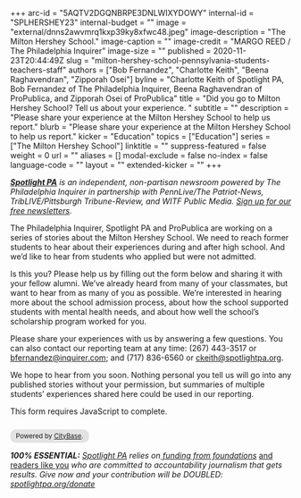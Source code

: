 +++
arc-id = "5AQTV2DGQNBRPE3DNLWIXYDOWY"
internal-id = "SPLHERSHEY23"
internal-budget = ""
image = "external/dnns2awvmrq1kxp39ky8xfwc48.jpeg"
image-description = "The Milton Hershey School."
image-caption = ""
image-credit = "MARGO REED / The Philadelphia Inquirer"
image-size = ""
published = 2020-11-23T20:44:49Z
slug = "milton-hershey-school-pennsylvania-students-teachers-staff"
authors = ["Bob Fernandez", "Charlotte Keith", "Beena Raghavendran", "Zipporah Osei"]
byline = "Charlotte Keith of Spotlight PA, Bob Fernandez of The Philadelphia Inquirer, Beena Raghavendran of ProPublica, and Zipporah Osei of ProPublica"
title = "Did you go to Milton Hershey School? Tell us about your experience. "
subtitle = ""
description = "Please share your experience at the Milton Hershey School to help us report."
blurb = "Please share your experience at the Milton Hershey School to help us report."
kicker = "Education"
topics = ["Education"]
series = ["The Milton Hershey School"]
linktitle = ""
suppress-featured = false
weight = 0
url = ""
aliases = []
modal-exclude = false
no-index = false
language-code = ""
layout = ""
extended-kicker = ""
+++

<a href="https://www.spotlightpa.org/"><i><b>Spotlight PA</b></i></a><i> is an independent, non-partisan newsroom powered by The Philadelphia Inquirer in partnership with PennLive/The Patriot-News, TribLIVE/Pittsburgh Tribune-Review, and WITF Public Media. </i><a href="https://www.spotlightpa.org/newsletters"><i>Sign up for our free newsletters</i></a><i>.</i>

The Philadelphia Inquirer, Spotlight PA and ProPublica are working on a series of stories about the Milton Hershey School. We need to reach former students to hear about their experiences during and after high school. And we’d like to hear from students who applied but were not admitted.

Is this you? Please help us by filling out the form below and sharing it with your fellow alumni. We’ve already heard from many of your classmates, but want to hear from as many of you as possible. We’re interested in hearing more about the school admission process, about how the school supported students with mental health needs, and about how well the school’s scholarship program worked for you. 

Please share your experiences with us by answering a few questions. You can also contact our reporting team at any time: (267) 443-3517 or <a href="mailto:bfernandez@inquirer.com">bfernandez@inquirer.com</a>; and (717) 836-6560 or <a href="mailto:ckeith@spotlightpa.org">ckeith@spotlightpa.org</a>.

We hope to hear from you soon. Nothing personal you tell us will go into any published stories without your permission, but summaries of multiple students’ experiences shared here could be used in our reporting. 

<script>window.jQuery || document.write('<script src="//code.jquery.com/jquery-2.2.3.min.js"><\/script>')</script>

<link href="//d3q1ytufopwvkq.cloudfront.net/1/formrenderer.css" rel="stylesheet" />
<script src="//d3q1ytufopwvkq.cloudfront.net/1/formrenderer.js"></script>

<!-- Insert everything below in the <body>. -->

<form data-formrenderer>This form requires JavaScript to complete.</form>
<small style='display:inline-block;margin-top:10px;background:rgba(0,0,0,0.1);padding:5px 10px;border-radius:10px;'>Powered by <a href='https://thecitybase.com/'>CityBase</a>.</small>

<script>
  // Uncomment this line and set it to the CSS class that your website uses for buttons:
  // FormRenderer.BUTTON_CLASS = '';

  

  new FormRenderer({"project_id":"9erVSeK898hkafif"});
</script>


<i><b>100% ESSENTIAL:</b></i><i> </i><a href="https://www.spotlightpa.org/"><i>Spotlight PA</i></a><i> relies on</i><a href="https://www.spotlightpa.org/support"><i> funding from foundations</i></a><i> </i><a href="https://www.spotlightpa.org/support">and readers like you</a><i> who are committed to accountability journalism that gets results. Give now and your contribution will be DOUBLED: </i><a href="http://spotlightpa.org/donate"><i>spotlightpa.org/donate</i></a>
